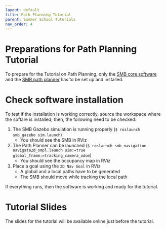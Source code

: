 ```yaml
---
layout: default
title: Path Planning Tutorial
parent: Summer School Tutorials
nav_order: 4
---
```


# Preparations for Path Planning Tutorial
To prepare for the Tutorial on Path Planning, only the [SMB core software](../core-software/installation_core.md) and the [SMB path planner](../core-software/autonomy_software.md#path-planning) has to be set up and installed.

# Check software installation
To test if the installation is working correctly, source the workspace where the softare is installed; then, the following need to be checked:

1. The SMB Gazebo simulation is running properly (`$ roslaunch smb_gazebo sim.launch`)
	* You should see the SMB in RViz
2. The Path Planner can be launched (`$ roslaunch smb_navigation navigate2d_ompl.launch sim:=true global_frame:=tracking_camera_odom`)
	* You should see the occupancy map in RViz
3. Place a goal using the `2D Nav Goal` in RViz
	* A global and a local paths have to be generated
	* The SMB should move while tracking the local path
	
If everything runs, then the software is working and ready for the tutorial.
	
# Tutorial Slides
The slides for the tutorial will be available online just before the tutorial.
